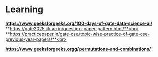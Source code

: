 # Learning

**https://www.geeksforgeeks.org/100-days-of-gate-data-science-ai/** <br>
**https://gate2025.iitr.ac.in/question-paper-pattern.html/**<br>
**https://practicepaper.in/gate-cse/topic-wise-practice-of-gate-cse-previous-year-papers/**<br>

**https://www.geeksforgeeks.orgg/permutations-and-combinations/**

